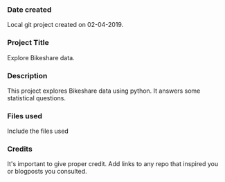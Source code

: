 ### Date created
Local git project created on 02-04-2019.

### Project Title
Explore Bikeshare data.

### Description
This project explores Bikeshare data using python. It answers some statistical questions.

### Files used
Include the files used

### Credits
It's important to give proper credit. Add links to any repo that inspired you or blogposts you consulted.
